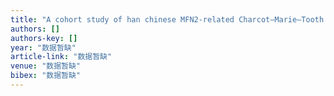 ```yaml
---
title: "A cohort study of han chinese MFN2-related Charcot–Marie–Tooth 2A"
authors: []
authors-key: []
year: "数据暂缺"
article-link: "数据暂缺"
venue: "数据暂缺"
bibex: "数据暂缺"
---
```

